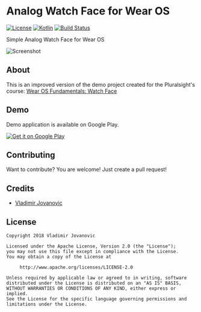 # Analog Watch Face for Wear OS
[![License](https://img.shields.io/badge/License-Apache%202.0-blue.svg)](https://github.com/VladimirWrites/AnalogWatchFace/blob/master/LICENSE) 
[![Kotlin](https://img.shields.io/badge/style-1.3.21-green.svg?style=flat&label=Kotlin)](https://kotlinlang.org) 
[![Build Status](https://travis-ci.com/VladimirWrites/AnalogWatchFace.svg?branch=master)](https://travis-ci.com/VladimirWrites/AnalogWatchFace)

Simple Analog Watch Face for Wear OS

![Screenshot](https://i.imgur.com/5oRCGaP.png)

About
-------

This is an improved version of the demo project created for the Pluralsight's course: [Wear OS Fundamentals: Watch Face](https://app.pluralsight.com/library/courses/wear-os-fundamentals-watch-face)

Demo
-----

Demo application is available on Google Play.

<a href='https://play.google.com/store/apps/details?id=com.vlad1m1r.watchface'>
    <img alt='Get it on Google Play' src='http://i.imgur.com/tka3Exw.png'/>
</a>

Contributing
-------

Want to contribute? You are welcome! 
Just create a pull request!

Credits
-------

+ [Vladimir Jovanovic](https://github.com/VladimirWrites)

License
-------

    Copyright 2018 Vladimir Jovanovic

    Licensed under the Apache License, Version 2.0 (the "License");
    you may not use this file except in compliance with the License.
    You may obtain a copy of the License at

         http://www.apache.org/licenses/LICENSE-2.0

    Unless required by applicable law or agreed to in writing, software
    distributed under the License is distributed on an "AS IS" BASIS,
    WITHOUT WARRANTIES OR CONDITIONS OF ANY KIND, either express or implied.
    See the License for the specific language governing permissions and
    limitations under the License.
